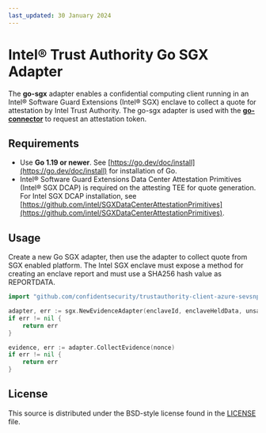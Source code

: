 ```yaml
---
last_updated: 30 January 2024
---
```


# Intel® Trust Authority Go SGX Adapter

The **go-sgx** adapter enables a confidential computing client running in an Intel® Software Guard Extensions (Intel® SGX) enclave to collect a quote for attestation by Intel Trust Authority. The go-sgx adapter is used with the [**go-connector**](../go-connector/) to request an attestation token. 

## Requirements

- Use **Go 1.19 or newer**. See [https://go.dev/doc/install](https://go.dev/doc/install) for installation of Go.
- Intel® Software Guard Extensions Data Center Attestation Primitives (Intel® SGX DCAP) is required on the attesting TEE for quote generation.  For Intel SGX DCAP installation, see [https://github.com/intel/SGXDataCenterAttestationPrimitives](https://github.com/intel/SGXDataCenterAttestationPrimitives).

## Usage

Create a new Go SGX adapter, then use the adapter to collect quote from SGX enabled platform. The Intel SGX enclave must expose a method for creating an enclave report and must use a SHA256 hash value as REPORTDATA.

```go
import "github.com/confidentsecurity/trustauthority-client-azure-sevsnp-preview/go-sgx"

adapter, err := sgx.NewEvidenceAdapter(enclaveId, enclaveHeldData, unsafe.Pointer(C.enclave_create_report))
if err != nil {
    return err
}

evidence, err := adapter.CollectEvidence(nonce)
if err != nil {
    return err
}
```

## License

This source is distributed under the BSD-style license found in the [LICENSE](../LICENSE)
file.
